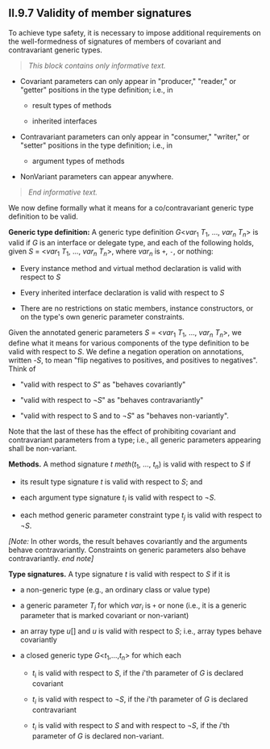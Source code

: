 ## II.9.7 Validity of member signatures

To achieve type safety, it is necessary to impose additional requirements on the well-formedness of signatures of members of covariant and contravariant generic types.

> _This block contains only informative text._

 * Covariant parameters can only appear in "producer," "reader," or "getter" positions in the type definition; i.e., in

     * result types of methods

     * inherited interfaces

 * Contravariant parameters can only appear in "consumer," "writer," or "setter" positions in the type definition; i.e., in

     * argument types of methods

 * NonVariant parameters can appear anywhere.

> _End informative text._

We now define formally what it means for a co/contravariant generic type definition to be valid.

**Generic type definition:** A generic type definition _G_\<_var_<sub>1</sub> _T_<sub>1</sub>, &hellip;, _var_<sub>_n_</sub> _T_<sub>_n_</sub>\> is valid if _G_ is an interface or delegate type, and each of the following holds, given _S_ = \<_var_<sub>1</sub> _T_<sub>1</sub>, &hellip;, _var_<sub>_n_</sub> _T_<sub>_n_</sub>\>, where _var_<sub>_n_</sub> is `+`, `-`, or nothing:

 * Every instance method and virtual method declaration is valid with respect to _S_

 * Every inherited interface declaration is valid with respect to _S_

 * There are no restrictions on static members, instance constructors, or on the type's own generic parameter constraints.

Given the annotated generic parameters _S_ = \<_var_<sub>1</sub> _T_<sub>1</sub>, &hellip;, _var_<sub>_n_</sub> _T_<sub>_n_</sub>\>, we define what it means for various components of the type definition to be valid with respect to _S_. We define a negation operation on annotations, written -_S_, to mean "flip negatives to positives, and positives to negatives". Think of

 * "valid with respect to _S_" as "behaves covariantly"

 * "valid with respect to &not;_S_" as "behaves contravariantly"

 * "valid with respect to S and to &not;_S_" as "behaves non-variantly".

Note that the last of these has the effect of prohibiting covariant and contravariant parameters from a type; i.e., all generic parameters appearing shall be non-variant.

**Methods.** A method signature _t_ _meth_(_t_<sub>1</sub>, &hellip;, _t_<sub>_n_</sub>) is valid with respect to _S_ if

 * its result type signature _t_ is valid with respect to _S_; and

 * each argument type signature _t_<sub>_i_</sub> is valid with respect to &not;_S_.

 * each method generic parameter constraint type _t_<sub>_j_</sub> is valid with respect to &not;_S_.

_[Note:_ In other words, the result behaves covariantly and the arguments behave contravariantly. Constraints on generic parameters also behave contravariantly. _end note]_

**Type signatures.** A type signature _t_ is valid with respect to _S_ if it is

 * a non-generic type (e.g., an ordinary class or value type)

 * a generic parameter _T_<sub>_i_</sub> for which _var_<sub>_i_</sub> is `+` or none (i.e., it is a generic parameter that is marked covariant or non-variant)

 * an array type _u_[] and _u_ is valid with respect to _S_; i.e., array types behave covariantly

 * a closed generic type _G_\<_t_<sub>1</sub>,&hellip;,_t_<sub>_n_</sub>\> for which each

     * _t_<sub>i</sub> is valid with respect to _S_, if the _i_'th parameter of _G_ is declared covariant

     * _t_<sub>_i_</sub> is valid with respect to &not;_S_, if the _i_'th parameter of _G_ is declared contravariant

     * _t_<sub>_i_</sub> is valid with respect to _S_ and with respect to &not;_S_, if the _i_'th parameter of _G_ is declared non-variant.
